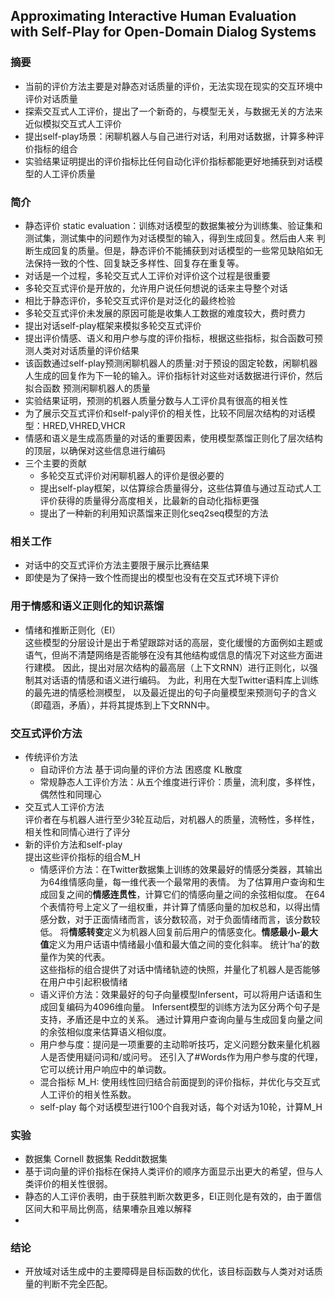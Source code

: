 ## Approximating Interactive Human Evaluation with Self-Play for Open-Domain Dialog Systems
### 摘要
- 当前的评价方法主要是对静态对话质量的评价，无法实现在现实的交互环境中评价对话质量
- 探索交互式人工评价，提出了一个新奇的，与模型无关，与数据无关的方法来近似模拟交互式人工评价
- 提出self-play场景：闲聊机器人与自己进行对话，利用对话数据，计算多种评价指标的组合
- 实验结果证明提出的评价指标比任何自动化评价指标都能更好地捕获到对话模型的人工评价质量

### 简介
- 静态评价 static evaluation：训练对话模型的数据集被分为训练集、验证集和测试集，测试集中的问题作为对话模型的输入，得到生成回复。然后由人来
判断生成回复的质量。但是，静态评价不能捕获到对话模型的一些常见缺陷如无法保持一致的个性、回复缺乏多样性、回复存在重复等。
- 对话是一个过程，多轮交互式人工评价对评价这个过程是很重要 
- 多轮交互式评价是开放的，允许用户说任何想说的话来主导整个对话
- 相比于静态评价，多轮交互式评价是对泛化的最终检验
- 多轮交互式评价未发展的原因可能是收集人工数据的难度较大，费时费力
- 提出对话self-play框架来模拟多轮交互式评价
- 提出评价情感、语义和用户参与度的评价指标，根据这些指标，拟合函数可预测人类对对话质量的评价结果
- 该函数通过self-play预测闲聊机器人的质量:对于预设的固定轮数，闲聊机器人生成的回复作为下一轮的输入。评价指标针对这些对话数据进行评价，然后拟合函数
预测闲聊机器人的质量
- 实验结果证明，预测的机器人质量分数与人工评价具有很高的相关性
- 为了展示交互式评价和self-paly评价的相关性，比较不同层次结构的对话模型：HRED,VHRED,VHCR
- 情感和语义是生成高质量的对话的重要因素，使用模型蒸馏正则化了层次结构的顶层，以确保对这些信息进行编码
- 三个主要的贡献
    - 多轮交互式评价对闲聊机器人的评价是很必要的
    - 提出self-play框架，以估算综合质量得分，这些估算值与通过互动式人工评价获得的质量得分高度相关，比最新的自动化指标更强
    - 提出了一种新的利用知识蒸馏来正则化seq2seq模型的方法
   
### 相关工作
- 对话中的交互式评价方法主要限于展示比赛结果
- 即使是为了保持一致个性而提出的模型也没有在交互式环境下评价

### 用于情感和语义正则化的知识蒸馏
- 情绪和推断正则化（EI）  
这些模型的分层设计是出于希望跟踪对话的高层，变化缓慢的方面例如主题或语气，但尚不清楚网络是否能够在没有其他结构或信息的情况下对这些方面进行建模。
因此，提出对层次结构的最高层（上下文RNN）进行正则化，以强制其对话语的情感和语义进行编码。 为此，利用在大型Twitter语料库上训练的最先进的情感检测模型，
以及最近提出的句子向量模型来预测句子的含义（即蕴涵，矛盾），并将其提炼到上下文RNN中。

### 交互式评价方法
- 传统评价方法  
    - 自动评价方法 基于词向量的评价方法 困惑度 KL散度
    - 常规静态人工评价方法：从五个维度进行评价：质量，流利度，多样性，偶然性和同理心
- 交互式人工评价方法  
评价者在与机器人进行至少3轮互动后，对机器人的质量，流畅性，多样性，相关性和同情心进行了评分
- 新的评价方法和self-play  
提出这些评价指标的组合M_H
     - 情感评价方法：在Twitter数据集上训练的效果最好的情感分类器，其输出为64维情感向量，每一维代表一个最常用的表情。
     为了估算用户查询和生成回复之间的**情感连贯性**，计算它们的情感向量之间的余弦相似度。
     在64个表情符号上定义了一组权重，并计算了情感向量的加权总和，以得出情感分数，对于正面情绪而言，该分数较高，对于负面情绪而言，该分数较低。
     将**情感转变**定义为机器人回复前后用户的情感变化。**情感最小-最大值**定义为用户话语中情绪最小值和最大值之间的变化斜率。
     统计‘ha’的数量作为笑的代表。  
     这些指标的组合提供了对话中情绪轨迹的快照，并量化了机器人是否能够在用户中引起积极情绪
     - 语义评价方法：效果最好的句子向量模型Infersent，可以将用户话语和生成回复编码为4096维向量。
     Infersent模型的训练方法为区分两个句子是支持，矛盾还是中立的关系。 
     通过计算用户查询向量与生成回复向量之间的余弦相似度来估算语义相似度。
     - 用户参与度：提问是一项重要的主动聆听技巧，定义问题分数来量化机器人是否使用疑问词和/或问号。 
     还引入了#Words作为用户参与度的代理，它可以统计用户响应中的单词数。
     - 混合指标 M_H: 使用线性回归结合前面提到的评价指标，并优化与交互式人工评价的相关性系数。  
     - self-play 每个对话模型进行100个自我对话，每个对话为10轮，计算M_H
     
### 实验
- 数据集 Cornell 数据集 Reddit数据集
- 基于词向量的评价指标在保持人类评价的顺序方面显示出更大的希望，但与人类评价的相关性很弱。
- 静态的人工评价表明，由于获胜判断次数更多，EI正则化是有效的，由于置信区间大和平局比例高，结果嘈杂且难以解释
- 
### 结论
- 开放域对话生成中的主要障碍是目标函数的优化，该目标函数与人类对对话质量的判断不完全匹配。

     

